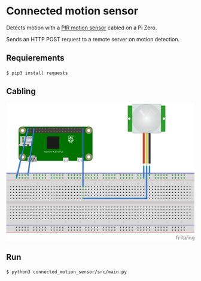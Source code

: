 # Connected motion sensor

Detects motion with a [PIR motion sensor](https://learn.adafruit.com/pir-passive-infrared-proximity-motion-sensor/) cabled on a Pi Zero.

Sends an HTTP POST request to a remote server on motion detection.

## Requierements

`$ pip3 install requests`

## Cabling

![picture](pi_zero_pir_sensor_schema.png)

## Run

`$ python3 connected_motion_sensor/src/main.py`
